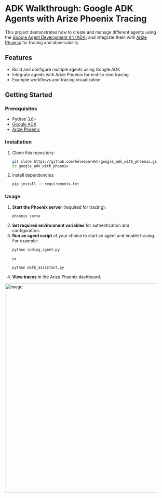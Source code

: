 # ADK Walkthrough: Google ADK Agents with Arize Phoenix Tracing

This project demonstrates how to create and manage different agents using the [Google Agent Development Kit (ADK)](https://github.com/google/agent-development-kit) and integrate them with [Arize Phoenix](https://github.com/Arize-ai/phoenix) for tracing and observability.

## Features

- Build and configure multiple agents using Google ADK
- Integrate agents with Arize Phoenix for end-to-end tracing
- Example workflows and tracing visualization

## Getting Started

### Prerequisites

- Python 3.8+
- [Google ADK](https://google.github.io/adk-docs/)
- [Arize Phoenix](https://arize.com/docs/phoenix)

### Installation

1. Clone this repository:
    ```sh
    git clone https://github.com/heleeparekh/google_adk_with_phoenix.git
    cd google_adk_with_phoenix
    ```

2. Install dependencies:
    ```sh
    pip install -r requirements.txt
    ```

### Usage


1. **Start the Phoenix server** (required for tracing):
    ```sh
    phoenix serve
    ```
1. **Set required environment variables** for authentication and configuration.
2. **Run an agent script** of your choice to start an agent and enable tracing. For example:
    ```sh
    python coding_agent.py
    ```
    or
    ```sh
    python math_assistant.py
    ```
3. **View traces** in the Arize Phoenix dashboard.
<img width="1429" height="691" alt="image" src="https://github.com/user-attachments/assets/137290bd-00c2-4a6f-8a2a-82a749b5e05c" />
